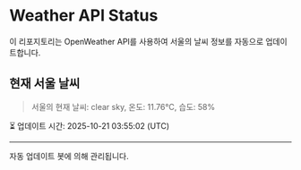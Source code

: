 
# Weather API Status

이 리포지토리는 OpenWeather API를 사용하여 서울의 날씨 정보를 자동으로 업데이트합니다.

## 현재 서울 날씨
> 서울의 현재 날씨: clear sky, 온도: 11.76°C, 습도: 58%

⏳ 업데이트 시간: 2025-10-21 03:55:02 (UTC)

---
자동 업데이트 봇에 의해 관리됩니다.
